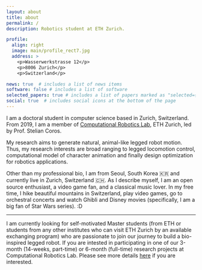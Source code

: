 ```yaml
---
layout: about
title: about
permalink: /
description: Robotics student at ETH Zurich.

profile:
  align: right
  image: main/profile_rect7.jpg
  address: >
    <p>Wasserwerkstrasse 12</p>
    <p>8006 Zurich</p>
    <p>Switzerland</p>

news: true  # includes a list of news items
software: false # includes a list of software
selected_papers: true # includes a list of papers marked as "selected={true}"
social: true  # includes social icons at the bottom of the page
---
```


I am a doctoral student in computer science based in Zurich, Switzerland. 
From 2019, I am a member of [Computational Robotics Lab](http://crl.ethz.ch), ETH Zurich, led by Prof. Stelian Coros.

My research aims to generate natural, animal-like legged robot motion. 
Thus, my research interests are broad ranging to legged locomotion control, computational model of character animation and finally design optimization for robotics applications. 

Other than my professional bio, I am from Seoul, South Korea 🇰🇷 and currently live in Zurich, Switzerland 🇨🇭. 
As I describe myself, I am an open source enthusiast, a video game fan, and a classical music lover. 
In my free time, I hike beautiful mountains in Switzerland, play video games, go to orchestral concerts and watch Ghibli and Disney movies (specifically, I am a big fan of Star Wars series). :D

------
I am currently looking for self-motivated Master students (from ETH or students from any other institutes who can visit ETH Zurich by an available exchanging program) who are passionate to join our journey to build a bio-inspired legged robot. 
If you are intested in participating in one of our 3-month (14-weeks, part-time) or 6-month (full-time) research projects at Computational Robotics Lab. 
Please see more details [here](/bio-inspired-robots/) if you are interested.



<!-- Write your biography here. Tell the world about yourself. Link to your favorite [subreddit](http://reddit.com){:target="\_blank"}. You can put a picture in, too. The code is already in, just name your picture `prof_pic.jpg` and put it in the `img/` folder.
Put your address / P.O. box / other info right below your picture. You can also disable any these elements by editing `profile` property of the YAML header of your `_pages/about.md`. Edit `_bibliography/papers.bib` and Jekyll will render your [publications page](/al-folio/publications/) automatically.
Link to your social media connections, too. This theme is set up to use [Font Awesome icons](http://fortawesome.github.io/Font-Awesome/){:target="\_blank"} and [Academicons](https://jpswalsh.github.io/academicons/){:target="\_blank"}, like the ones below. Add your Facebook, Twitter, LinkedIn, Google Scholar, or just disable all of them. -->
